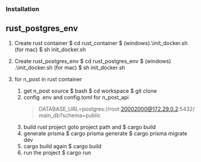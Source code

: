 ### Installation
## rust_postgres_env
1. Create rust container
    $ cd rust_container
    $  (windows).\init_docker.sh 
       (for mac) $ sh init_docker.sh

2. Create rust_postgres_env
    $ cd rust_postgres_env
    $  (windows) .\init_docker.sh
       (for mac) $ sh init_docker.sh

3. for n_post in rust container
    1. get n_post source
        $ bash
        $ cd workspace
        $ git clone <project link>
    2. config .env and config.toml for n_post_api 
        > DATABASE_URL=postgres://root:20002000@172.29.0.2:5432/main_db?schema=public
    3. build rust project goto project path and
        $ cargo build
    4. generate prisma
        $ cargo prisma generate
        $ cargo prisma migrate dev
    5. cargo build again
        $ cargo build
    6. run the project
        $ cargo run